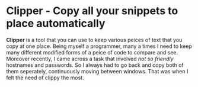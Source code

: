 # Clipper - Copy all your snippets to place automatically

**Clipper** is a tool that you can use to keep various peices of text that you copy at one place.
Being myself a programmer, many a times I need to keep many different modified forms of a peice of code to compare and see. Moreover recently, I came across a task that involved *not so friendly* hostnames and passwords.
So I always had to go back and copy both of them seperately, continuously moving between windows.
That was when I felt the need of clippy the most.